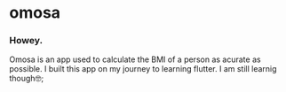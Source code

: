 # omosa

### Howey.
Omosa is an app used to calculate the BMI of a person as acurate as possible. I built this app on my journey to learning flutter. I am still learnig though🤓;
